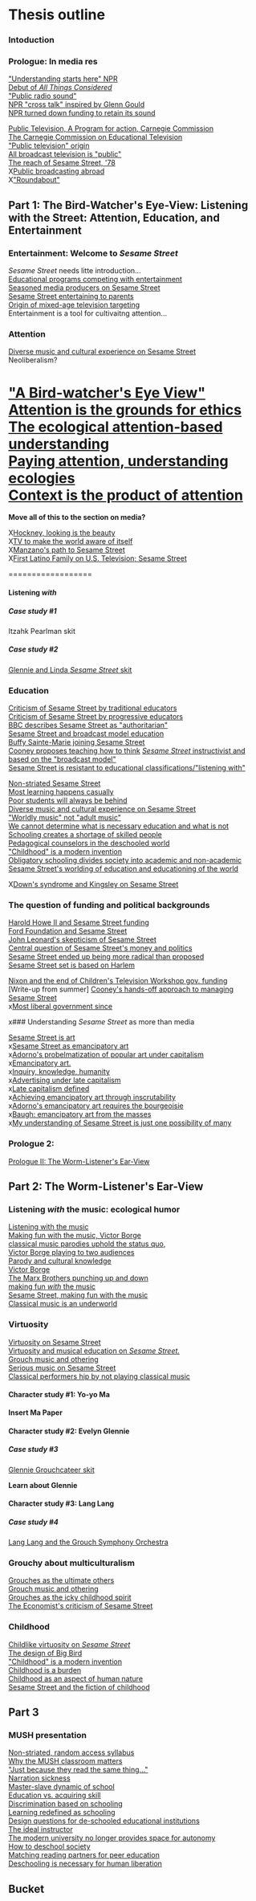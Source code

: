 # Thesis outline  


### Intoduction


### Prologue: In media res 

["Understanding starts here" NPR](1016.md)  
[Debut of *All Things Considered*](996.md)  
["Public radio sound"](995.md)  
[NPR "cross talk" inspired by Glenn Gould](998.md)  
[NPR turned down funding to retain its sound](997.md)  

[Public Television, A Program for action, Carnegie Commission](979.md)  
[The Carnegie Commission on Educational Television](978.md)  
["Public television" origin](935.md)   
[All broadcast television is "public"](977.md)  
[The reach of Sesame Street, '78](974.md)  
X[Public broadcasting abroad](980.md)  
X["Roundabout"](933.md)  

## Part 1: The Bird-Watcher's Eye-View: Listening with the Street: Attention, Education, and Entertainment

### Entertainment: Welcome to *Sesame Street*

*Sesame Street* needs litte introduction...  
[Educational programs competing with entertainment](931.md)  
[Seasoned media producers on Sesame Street](752.md)  
[Sesame Street entertaining to parents](753.md)  
[Origin of mixed-age television targeting](914.md)  
Entertainment is a tool for cultivaitng attention...

### Attention

[Diverse music and cultural experience on Sesame Street](843.md)    
Neoliberalism?

["A Bird-watcher's Eye View"](912.md)  
[Attention is the grounds for ethics](924.md)  
[The ecological attention-based understanding](926.md)  
[Paying attention, understanding ecologies](925.md)  
[Context is the product of attention](927.md)  
==================

**Move all of this to the section on media?**

X[Hockney, looking is the beauty](923.md)  
X[TV to make the world aware of itself](915.md)  
X[Manzano's path to Sesame Street](965.md)  
X[First Latino Family on U.S. Television; Sesame Street](863.md)  

==================

#### Listening *with*

##### Case study #1

Itzahk Pearlman skit

##### Case study #2

[Glennie and Linda *Sesame Street* skit](1063.md)  

### Education

[Criticism of Sesame Street by traditional educators](951.md)  
[Criticism of Sesame Street by progressive educators](952.md)  
[BBC describes Sesame Street as "authoritarian"](955.md)  
[Sesame Street and broadcast model education](1030.md)  
[Buffy Sainte-Marie joining Sesame Street](968.md)  
[Cooney proposes teaching how to think](930.md) 
[*Sesame Street* instructivist and based on the "broadcast model"](1030.md)  
[Sesame Street is resistant to educational classifications/"listening with"](1031.md)  


[Non-striated Sesame Street](943.md)  
[Most learning happens casually](888.md)  
[Poor students will always be behind](886.md)  
[Diverse music and cultural experience on Sesame Street](843.md)  
["Worldly music" not "adult music"](898.md)  
[We cannot determine what is necessary education and what is not](891.md)  
[Schooling creates a shortage of skilled people](907.md)  
[Pedagogical counselors in the deschooled world](908.md)  
["Childhood" is a modern invention](900.md)  
[Obligatory schooling divides society into academic and non-academic](896.md)  
[Sesame Street's worlding of education and educationing of the world](897.md)  


X[Down's syndrome and Kingsley on Sesame Street](966.md)  

### The question of funding and political backgrounds

[Harold Howe II and Sesame Street funding](934.md)  
[Ford Foundation and Sesame Street](936.md)  
[John Leonard's skepticism of Sesame Street](939.md)  
[Central question of Sesame Street's money and politics](940.md)  
[Sesame Street ended up being more radical than proposed](941.md)  
[Sesame Street set is based on Harlem](937.md)    

[Nixon and the end of Children's Television Workshop gov. funding](956.md)  
[Write-up from summer]
[Cooney's hands-off approach to managing Sesame Street](938.md)  
x[Most liberal government since](942.md)  


x### Understanding *Sesame Street* as more than media

[Sesame Street is art](945.md)  
x[Sesame Street as emancipatory art](1032.md)  
x[Adorno's probelmatization of popular art under capitalism](1005.md)  
x[Emancipatory art.](1006.md)  
x[Inquiry, knowledge, humanity ](1104.md)  
x[Advertising under late capitalism](1004.md)  
x[Late capitalism defined](1003.md)  
x[Achieving emancipatory art through inscrutability](1007.md)  
x[Adorno's emancipatory art requires the bourgeoisie](1011.md)  
x[Baugh: emancipatory art from the masses](1013.md)  
x[My understanding of Sesame Street is just one possibility of many](1039.md)  

### Prologue 2:  
[Prologue II: The Worm-Listener's Ear-View](1115.md)

## Part 2: The Worm-Listener's Ear-View

### Listening *with* the music: ecological humor

[Listening with the music](1019.md)  
[Making fun with the music, Victor Borge](987.md)  
[classical music parodies uphold the status quo,](984.md)  
[Victor Borge playing to two audiences](986.md)  
[Parody and cultural knowledge](981.md)  
[Victor Borge](985.md)  
[The Marx Brothers punching up and down](982.md)  
[making fun *with* the music](987.md)  
[Sesame Street, making fun with the music](1020.md)  
[Classical music is an underworld](1117.md)  

### Virtuosity

[Virtuosity on Sesame Street](773.md)  
[Virtuosity and musical education on *Sesame Street.*](1058.md)  
[Grouch music and othering](1056.md)  
[Serious music on Sesame Street](745.md)  
[Classical performers hip by not playing classical music](1057.md)  

#### Character study #1: Yo-yo Ma

**Insert Ma Paper**

#### Character study #2: Evelyn Glennie

##### Case study #3

[Glennie Grouchcateer skit](1045.md)

**Learn about Glennie**

#### Character study #3: Lang Lang

##### Case study #4

[Lang Lang and the Grouch Symphony Orchestra](1046.md)  

### Grouchy about multiculturalism

[Grouches as the ultimate others](1054.md)  
[Grouch music and othering](1056.md)  
[Grouches as the icky childhood spirit](1118.md)  
[The Economist's criticism of Sesame Street](862.md)  

### Childhood

[Childlike virtuosity on *Sesame Street*](1053.md)  
[The design of Big Bird](950.md)  
["Childhood" is a modern invention](900.md)  
[Childhood is a burden](902.md)  
[Childhood as an aspect of human nature](1052.md)  
[Sesame Street and the fiction of childhood](901.md)  


## Part 3


### MUSH presentation

[Non-striated, random access syllabus](893.md)  
[Why the MUSH classroom matters](993.md)  
["Just because they read the same thing..."](1110.md)  
[Narration sickness](1102.md)  
[Master-slave dynamic of school](1105.md)  
[Education vs. acquiring skill](889.md)  
[Discrimination based on schooling](887.md)  
[Learning redefined as schooling](879.md)  
[Design questions for de-schooled educational institutions](906.md)  
[The ideal instructor](909.md)  
[The modern university no longer provides space for autonomy](904.md)  
[How to deschool society](903.md)  
[Matching reading partners for peer education](890.md)  
[Deschooling is necessary for human liberation](905.md)  

## Bucket 
